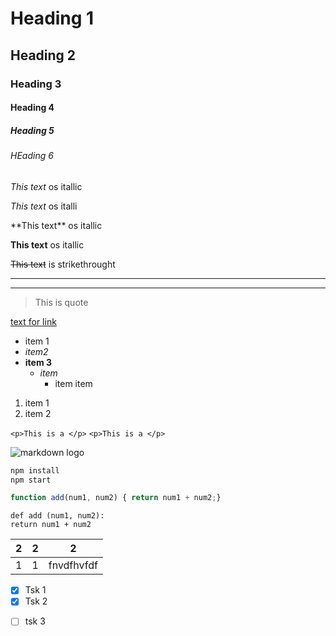 <!-- Headinds -->
# Heading 1
## Heading 2
### Heading 3
#### Heading 4
##### Heading 5
###### HEading 6

<!-- Italics -->
*This text* os itallic

_This text_ os italli

<!-- Strong -->
\*\*This text\*\* os itallic

__This text__ os itallic

<!-- Strikethroght -->
~~This text~~ is strikethrought

<!-- Horizontal  rule-->
---
___
<!--Blockquote-->
> This is quote

<!-- Links -->
[text for link](https://www.youtube.com "title")

<!-- UL -->
* item 1
* _item2_
* **item 3**
    * *item*
        * item item
1. item 1
2. item 2
<!-- inline code block -->
`<p>This is a </p>`
`<p>This is a </p>`
<!-- image -->
![markdown logo](https://markdown-here.com/img/icon256.png)

<!-- Github markdown -->

<!-- code block -->

```bash
npm install
npm start
```

```javascript
function add(num1, num2) { return num1 + num2;}
```

```phyton
def add (num1, num2):
return num1 + num2
```

<!-- tables -->

|2  |2  |2  |
|---|---|---|
|1|1|fnvdfhvfdf|

<!-- tasklist -->
* [x] Tsk 1
* [x] Tsk 2
- [ ] tsk 3 
